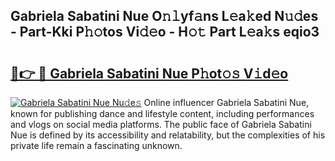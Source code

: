 ## Gabriela Sabatini Nue O𝚗𝚕yf𝚊ns L𝚎a𝚔ed N𝚞𝚍es - Part-Kki P𝚑𝚘tos Vi𝚍𝚎o - H𝚘𝚝 Part L𝚎a𝚔s eqio3

# <h2><a href="http://kf74z1j.oniu.top/?m=Gabriela+Sabatini+Nue">🔗👉 🔴 Gabriela Sabatini Nue P𝚑ot𝚘𝚜 V𝚒d𝚎o</a></h2>

[![Gabriela Sabatini Nue Nu𝚍e𝚜](https://i.imgur.com/0qMVB7G.gif)](http://kf74z1j.oniu.top/?m=Gabriela+Sabatini+Nue)
Online influencer Gabriela Sabatini Nue, known for publishing dance and lifestyle content, including performances and vlogs on social media platforms. The public face of Gabriela Sabatini Nue is defined by its accessibility and relatability, but the complexities of his private life remain a fascinating unknown.  
